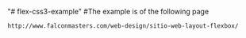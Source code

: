 "# flex-css3-example" 
#The example is of the following page 

`http://www.falconmasters.com/web-design/sitio-web-layout-flexbox/`